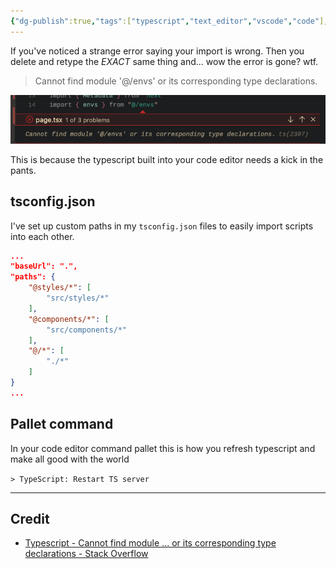 ```yaml
---
{"dg-publish":true,"tags":["typescript","text_editor","vscode","code"],"permalink":"/developer/typescript/vs-code-import-typescript-error/","dgPassFrontmatter":true}
---
```


If you've noticed a strange error saying your import is wrong. Then you delete and retype the *EXACT* same thing and... wow the error is gone? wtf.

> Cannot find module '@/envs' or its corresponding type declarations.

![attachments/Pasted image 20240724132838.png](/img/user/attachments/Pasted%20image%2020240724132838.png)

This is because the typescript built into your code editor needs a kick in the pants. 
## tsconfig.json
I've set up custom paths in my `tsconfig.json` files to easily import scripts into each other. 
```json
...
"baseUrl": ".",
"paths": {
	"@styles/*": [
		"src/styles/*"
	],
	"@components/*": [
		"src/components/*"
	],
	"@/*": [
		"./*"
	]
}
...
```
## Pallet command
In your code editor command pallet this is how you refresh typescript and make all good with the world 

`> TypeScript: Restart TS server`

---
## Credit
- [Typescript - Cannot find module ... or its corresponding type declarations - Stack Overflow](https://stackoverflow.com/questions/64732623/typescript-cannot-find-module-or-its-corresponding-type-declarations)